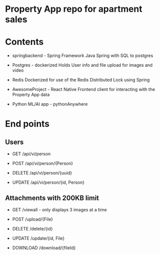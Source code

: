 # Property App repo for apartment sales

# Contents

- springbackend - Spring Framework
  Java Spring with SQL to postgres

- Postgres - dockerized
  Holds User info and file upload for images and video

- Redis
  Dockerized for use of the Redis Distributed Lock using Spring

- AwesomeProject - React Native
  Frontend client for interacting with the Property App data

- Python ML/AI app - pythonAnywhere

# End points

## Users

- GET /api/vi/person

- POST /api/vi/person/{Person}

- DELETE /api/vi/person/{uuid}

- UPDATE /api/vi/person/{id, Person}

## Attachments with 200KB limit

- GET /viewall - only displays 3 images at a time

- POST /upload/{File}

- DELETE /delete/{id}

- UPDATE /update/{id, File}

- DOWNLOAD /download/{fileId}

